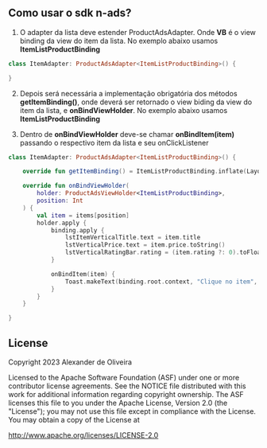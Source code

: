 ## Como usar o sdk n-ads?

1. O adapter da lista deve estender ProductAdsAdapter<VB>. Onde **VB** é o view binding da view do item da lista. No exemplo abaixo usamos **ItemListProductBinding**

```kotlin
class ItemAdapter: ProductAdsAdapter<ItemListProductBinding>() {

}
```

2. Depois será necessária a implementação obrigatória dos métodos **getItemBinding()**, onde deverá ser retornado o view biding da view do item da lista, e **onBindViewHolder**. No exemplo abaixo usamos **ItemListProductBinding**

3. Dentro de **onBindViewHolder** deve-se chamar **onBindItem(item)** passando o respectivo item da lista e seu onClickListener

```kotlin
class ItemAdapter: ProductAdsAdapter<ItemListProductBinding>() {

    override fun getItemBinding() = ItemListProductBinding.inflate(LayoutInflater.from(context))

    override fun onBindViewHolder(
        holder: ProductAdsViewHolder<ItemListProductBinding>,
        position: Int
    ) {
        val item = items[position]
        holder.apply {
            binding.apply {
                lstItemVerticalTitle.text = item.title
                lstVerticalPrice.text = item.price.toString()
                lstVerticalRatingBar.rating = (item.rating ?: 0).toFloat()
            }

            onBindItem(item) {
                Toast.makeText(binding.root.context, "Clique no item", Toast.LENGTH_SHORT).show()
            }
        }
    }

}

```

## License

Copyright 2023 Alexander de Oliveira

Licensed to the Apache Software Foundation (ASF) under one or more contributor license agreements. See the NOTICE file distributed with this work for additional information regarding copyright ownership. The ASF licenses this file to you under the Apache License, Version 2.0 (the "License"); you may not use this file except in compliance with the License. You may obtain a copy of the License at

http://www.apache.org/licenses/LICENSE-2.0